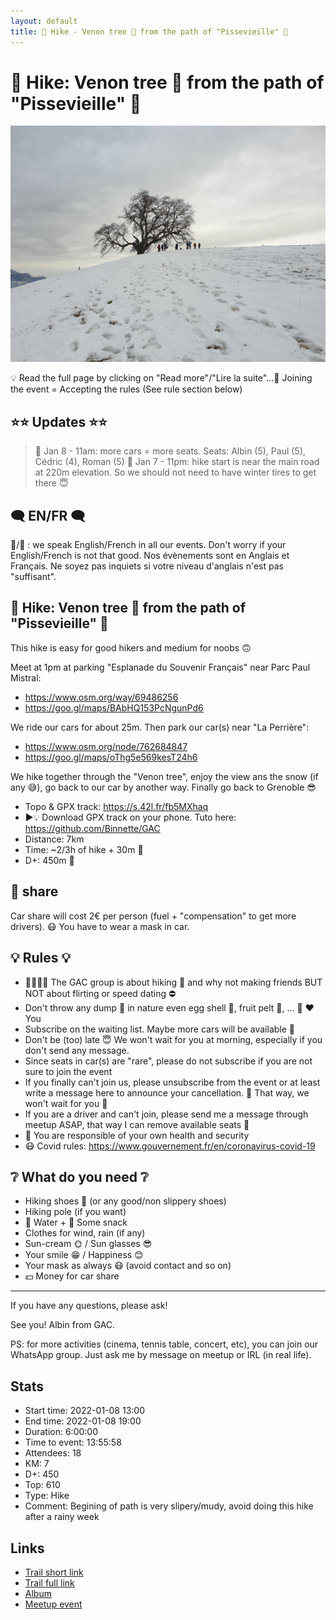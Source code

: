 ```yaml
---
layout: default
title: 🥾 Hike - Venon tree 🌳 from the path of "Pissevieille" 👵
---
```


# 🥾 Hike: Venon tree 🌳 from the path of "Pissevieille" 👵

![2022-01-08](../img/orig/2022-01-08.jpg)

💡 Read the full page by clicking on "Read more"/"Lire la suite"...💜
Joining the event = Accepting the rules (See rule section below)

##  ⭐⭐ Updates ⭐⭐ 
> 📅 Jan 8 - 11am: more cars = more seats. Seats: Albin (5), Paul (5), Cédric (4), Roman (5)
> 📅 Jan 7 - 11pm: hike start is near the main road at 220m elevation. So we should not need to have winter tires to get there 😇

##  🗨️ EN/FR 🗨️ 
🦅/🐓 : we speak English/French in all our events. Don't worry if your English/French is not that good. Nos évènements sont en Anglais et Français. Ne soyez pas inquiets si votre niveau d'anglais n'est pas "suffisant".

##  🥾 Hike: Venon tree 🌳 from the path of "Pissevieille" 👵 
This hike is easy for good hikers and medium for noobs 🙃

Meet at 1pm at parking "Esplanade du Souvenir Français" near Parc Paul Mistral:
- https://www.osm.org/way/69486256
- https://goo.gl/maps/BAbHQ153PcNgunPd6

We ride our cars for about 25m. Then park our car(s) near "La Perrière":
- https://www.osm.org/node/762684847
- https://goo.gl/maps/oThg5e569kesT24h6

We hike together through the "Venon tree", enjoy the view ans the snow (if any 😅), go back to our car by another way. Finally go back to Grenoble 😎

* Topo & GPX track: https://s.42l.fr/fb5MXhaq
* ▶💡 Download GPX track on your phone. Tuto here: https://github.com/Binnette/GAC
* Distance: 7km
* Time: ~2/3h of hike + 30m 🚗
* D+: 450m 🐌

##  🚗 share 
Car share will cost 2€ per person (fuel + "compensation" to get more drivers). 😷 You have to wear a mask in car.

##  💡 Rules 💡 
- 🚶‍♀️🚶‍♂️ The GAC group is about hiking 🥾 and why not making friends BUT NOT about flirting or speed dating ⛔
- Don't throw any dump 🚮 in nature even egg shell 🥚, fruit pelt 🍌, ... 🌳 ❤️ You
- Subscribe on the waiting list. Maybe more cars will be available 🚗
- Don't be (too) late 😇 We won't wait for you at morning, especially if you don't send any message.
- Since seats in car(s) are "rare", please do not subscribe if you are not sure to join the event
- If you finally can't join us, please unsubscribe from the event or at least write a message here to announce your cancellation. 💜 That way, we won't wait for you 💜
- If you are a driver and can't join, please send me a message through meetup ASAP, that way I can remove available seats 🚗
- 💟 You are responsible of your own health and security
- 😷 Covid rules: https://www.gouvernement.fr/en/coronavirus-covid-19

##  ❔ What do you need ❔ 
- Hiking shoes 🥾 (or any good/non slippery shoes)
- Hiking pole (if you want)
- 🧃 Water + 🍫 Some snack
- Clothes for wind, rain (if any)
- Sun-cream 🌞 / Sun glasses 😎
- Your smile 😁 / Happiness 😊
- Your mask as always 😷 (avoid contact and so on)
- 💵 Money for car share

-----------------------
If you have any questions, please ask!

See you! Albin from GAC.

PS: for more activities (cinema, tennis table, concert, etc), you can join our WhatsApp group. Just ask me by message on meetup or IRL (in real life).

## Stats

- Start time: 2022-01-08 13:00
- End time: 2022-01-08 19:00
- Duration: 6:00:00
- Time to event: 13:55:58
- Attendees: 18
- KM: 7
- D+: 450
- Top: 610
- Type: Hike
- Comment: Begining of path is very slipery/mudy, avoid doing this hike after a rainy week

## Links

- [Trail short link](https://s.42l.fr/fb5MXhaq)
- [Trail full link]()
- [Album](https://binnette.github.io/GacImg2022/2022-01-08-🥾-Hike-Venon-tree-🌳-from-the-path-of-Pissevieille-👵.html)
- [Meetup event](https://www.meetup.com/grenoble-adventure-club-english-french/events/283127503/)
